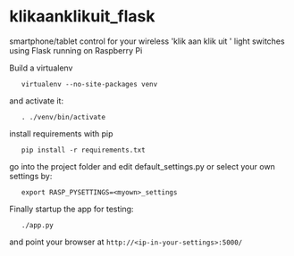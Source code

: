 klikaanklikuit_flask
====================

smartphone/tablet control for your wireless 'klik aan klik uit ' light switches using Flask running on Raspberry Pi

Build a virtualenv
```
   virtualenv --no-site-packages venv
```

and activate it:
```
   . ./venv/bin/activate
```

install requirements with pip
```
   pip install -r requirements.txt
```

go into the project folder and edit default_settings.py
or select your own settings by:
```
   export RASP_PYSETTINGS=<myown>_settings
```

Finally startup the app for testing:
```
   ./app.py
```
and point your browser at ```http://<ip-in-your-settings>:5000/```


